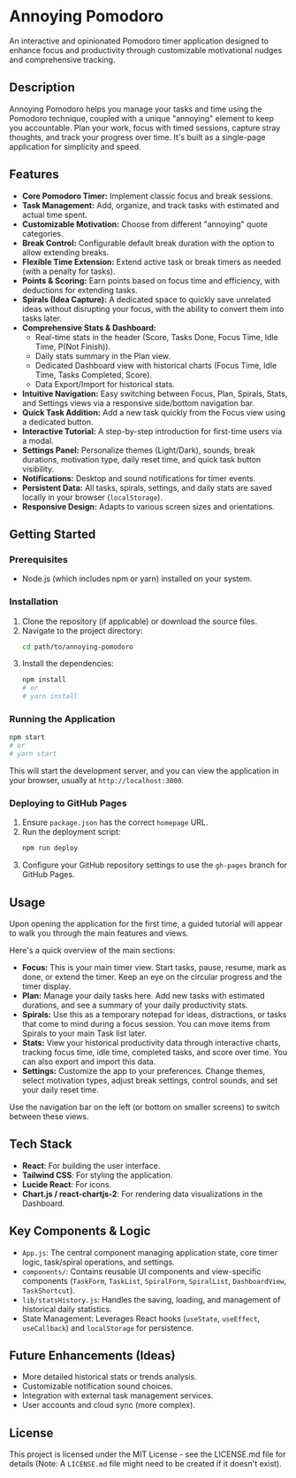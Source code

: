 # Annoying Pomodoro

An interactive and opinionated Pomodoro timer application designed to enhance focus and productivity through customizable motivational nudges and comprehensive tracking.

## Description

Annoying Pomodoro helps you manage your tasks and time using the Pomodoro technique, coupled with a unique "annoying" element to keep you accountable. Plan your work, focus with timed sessions, capture stray thoughts, and track your progress over time. It's built as a single-page application for simplicity and speed.

## Features

- **Core Pomodoro Timer:** Implement classic focus and break sessions.
- **Task Management:** Add, organize, and track tasks with estimated and actual time spent.
- **Customizable Motivation:** Choose from different "annoying" quote categories.
- **Break Control:** Configurable default break duration with the option to allow extending breaks.
- **Flexible Time Extension:** Extend active task or break timers as needed (with a penalty for tasks).
- **Points & Scoring:** Earn points based on focus time and efficiency, with deductions for extending tasks.
- **Spirals (Idea Capture):** A dedicated space to quickly save unrelated ideas without disrupting your focus, with the ability to convert them into tasks later.
- **Comprehensive Stats & Dashboard:**
  - Real-time stats in the header (Score, Tasks Done, Focus Time, Idle Time, P(Not Finish)).
  - Daily stats summary in the Plan view.
  - Dedicated Dashboard view with historical charts (Focus Time, Idle Time, Tasks Completed, Score).
  - Data Export/Import for historical stats.
- **Intuitive Navigation:** Easy switching between Focus, Plan, Spirals, Stats, and Settings views via a responsive side/bottom navigation bar.
- **Quick Task Addition:** Add a new task quickly from the Focus view using a dedicated button.
- **Interactive Tutorial:** A step-by-step introduction for first-time users via a modal.
- **Settings Panel:** Personalize themes (Light/Dark), sounds, break durations, motivation type, daily reset time, and quick task button visibility.
- **Notifications:** Desktop and sound notifications for timer events.
- **Persistent Data:** All tasks, spirals, settings, and daily stats are saved locally in your browser (`localStorage`).
- **Responsive Design:** Adapts to various screen sizes and orientations.

## Getting Started

### Prerequisites

*   Node.js (which includes npm or yarn) installed on your system.

### Installation

1.  Clone the repository (if applicable) or download the source files.
2.  Navigate to the project directory:
    ```bash
    cd path/to/annoying-pomodoro
    ```
3.  Install the dependencies:
    ```bash
    npm install
    # or
    # yarn install
    ```

### Running the Application

```bash
npm start
# or
# yarn start
```
This will start the development server, and you can view the application in your browser, usually at `http://localhost:3000`.

### Deploying to GitHub Pages

1.  Ensure `package.json` has the correct `homepage` URL.
2.  Run the deployment script:
    ```bash
    npm run deploy
    ```
3.  Configure your GitHub repository settings to use the `gh-pages` branch for GitHub Pages.

## Usage

Upon opening the application for the first time, a guided tutorial will appear to walk you through the main features and views.

Here's a quick overview of the main sections:

*   **Focus:** This is your main timer view. Start tasks, pause, resume, mark as done, or extend the timer. Keep an eye on the circular progress and the timer display.
*   **Plan:** Manage your daily tasks here. Add new tasks with estimated durations, and see a summary of your daily productivity stats.
*   **Spirals:** Use this as a temporary notepad for ideas, distractions, or tasks that come to mind during a focus session. You can move items from Spirals to your main Task list later.
*   **Stats:** View your historical productivity data through interactive charts, tracking focus time, idle time, completed tasks, and score over time. You can also export and import this data.
*   **Settings:** Customize the app to your preferences. Change themes, select motivation types, adjust break settings, control sounds, and set your daily reset time.

Use the navigation bar on the left (or bottom on smaller screens) to switch between these views.

## Tech Stack

*   **React**: For building the user interface.
*   **Tailwind CSS**: For styling the application.
*   **Lucide React**: For icons.
*   **Chart.js / react-chartjs-2**: For rendering data visualizations in the Dashboard.

## Key Components & Logic

*   `App.js`: The central component managing application state, core timer logic, task/spiral operations, and settings.
*   `components/`: Contains reusable UI components and view-specific components (`TaskForm`, `TaskList`, `SpiralForm`, `SpiralList`, `DashboardView`, `TaskShortcut`).
*   `lib/statsHistory.js`: Handles the saving, loading, and management of historical daily statistics.
*   State Management: Leverages React hooks (`useState`, `useEffect`, `useCallback`) and `localStorage` for persistence.

## Future Enhancements (Ideas)

*   More detailed historical stats or trends analysis.
*   Customizable notification sound choices.
*   Integration with external task management services.
*   User accounts and cloud sync (more complex).

## License

This project is licensed under the MIT License - see the LICENSE.md file for details (Note: A `LICENSE.md` file might need to be created if it doesn't exist). 